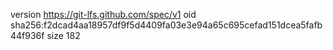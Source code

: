 version https://git-lfs.github.com/spec/v1
oid sha256:f2dcad4aa18957df9f5d4409fa03e3e94a65c695cefad151dcea5fafb44f936f
size 182
